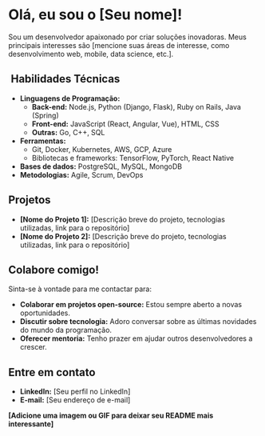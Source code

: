 # Olá, eu sou o [Seu nome]! 

Sou um desenvolvedor apaixonado por criar soluções inovadoras. Meus principais interesses são [mencione suas áreas de interesse, como desenvolvimento web, mobile, data science, etc.].

## ️ Habilidades Técnicas

* **Linguagens de Programação:**
  * **Back-end:** Node.js, Python (Django, Flask), Ruby on Rails, Java (Spring)
  * **Front-end:** JavaScript (React, Angular, Vue), HTML, CSS
  * **Outras:** Go, C++, SQL
* **Ferramentas:**
  * Git, Docker, Kubernetes, AWS, GCP, Azure
  * Bibliotecas e frameworks: TensorFlow, PyTorch, React Native
* **Bases de dados:** PostgreSQL, MySQL, MongoDB
* **Metodologias:** Agile, Scrum, DevOps

##  Projetos

* **[Nome do Projeto 1]:** [Descrição breve do projeto, tecnologias utilizadas, link para o repositório]
* **[Nome do Projeto 2]:** [Descrição breve do projeto, tecnologias utilizadas, link para o repositório]

##  Colabore comigo!

Sinta-se à vontade para me contactar para:
* **Colaborar em projetos open-source:** Estou sempre aberto a novas oportunidades.
* **Discutir sobre tecnologia:** Adoro conversar sobre as últimas novidades do mundo da programação.
* **Oferecer mentoria:** Tenho prazer em ajudar outros desenvolvedores a crescer.

##  Entre em contato

* **LinkedIn:** [Seu perfil no LinkedIn]
* **E-mail:** [Seu endereço de e-mail]

**[Adicione uma imagem ou GIF para deixar seu README mais interessante]**
